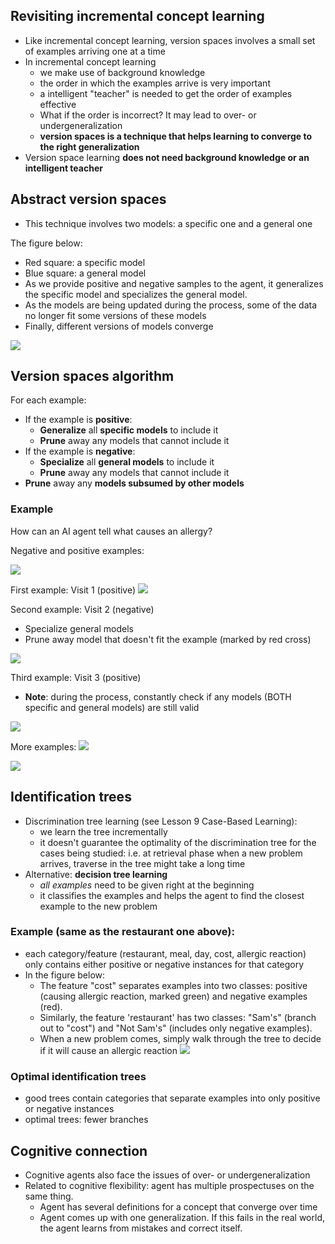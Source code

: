 
## Revisiting incremental concept learning

- Like incremental concept learning, version spaces involves a small set of examples arriving one at a time
- In incremental concept learning
	- we make use of background knowledge
	- the order in which the examples arrive is very important
	- a intelligent "teacher" is needed to get the order of examples effective
	- What if the order is incorrect? It may lead to over- or undergeneralization
	- **version spaces is a technique that helps learning to converge to the right generalization**
- Version space learning **does not need background knowledge or an intelligent teacher**

## Abstract version spaces

- This technique involves two models: a specific one and a general one

The figure below:
- Red square: a specific model
- Blue square: a general model
- As we provide positive and negative samples to the agent, it generalizes the specific model and specializes the general model.
- As the models are being updated during the process, some of the data no longer fit some versions of these models
- Finally, different versions of models converge

![](img/20231103102524.png)

## Version spaces algorithm

For each example:
- If the example is **positive**:
	- **Generalize** all **specific models** to include it
	- **Prune** away any models that cannot include it
- If the example is **negative**:
	- **Specialize** all **general models** to include it
	- **Prune** away any models that cannot include it
- **Prune** away any **models subsumed by other models**

### Example
How can an AI agent tell what causes an allergy?

Negative and positive examples:

![](img/20231103105746.png)

First example: Visit 1 (positive)
![](img/20231103105852.png)

Second example: Visit 2 (negative)
- Specialize general models
- Prune away model that doesn't fit the example (marked by red cross)

![](img/20231103110048.png)

Third example: Visit 3 (positive)
- **Note**: during the process, constantly check if any models (BOTH specific and general models) are still valid

![](img/20231103110312.png)

More examples:
![](img/20231103110948.png)

![](img/20231103111027.png)

## Identification trees

- Discrimination tree learning (see Lesson 9 Case-Based Learning):
	- we learn the tree incrementally
	- it doesn't guarantee the optimality of the discrimination tree for the cases being studied: i.e. at retrieval phase when a new problem arrives, traverse in the tree might take a long time
- Alternative: **decision tree learning**
	- *all examples* need to be given right at the beginning
	- it classifies the examples and helps the agent to find the closest example to the new problem

### Example (same as the restaurant one above):
- each category/feature (restaurant, meal, day, cost, allergic reaction) only contains either positive or negative instances for that category
- In the figure below: 
	- The feature "cost" separates examples into two classes: positive (causing allergic reaction, marked green) and negative examples (red).
	- Similarly, the feature 'restaurant' has two classes: "Sam's" (branch out to "cost") and "Not Sam's" (includes only negative examples).
	- When a new problem comes, simply walk through the tree to decide if it will cause an allergic reaction
![](img/20231103115051.png)

### Optimal identification trees
- good trees contain categories that separate examples into only positive or negative instances
- optimal trees: fewer branches
## Cognitive connection

- Cognitive agents also face the issues of over- or undergeneralization
- Related to cognitive flexibility: agent has multiple prospectuses on the same thing. 
	- Agent has several definitions for a concept that converge over time
	- Agent comes up with one generalization. If this fails in the real world, the agent learns from mistakes and correct itself.